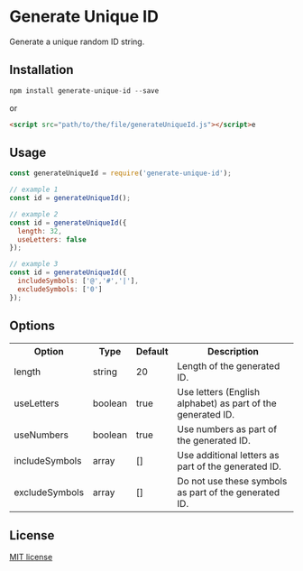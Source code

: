 # Generate Unique ID
Generate a unique random ID string.

## Installation
```js
npm install generate-unique-id --save
```
or

```html
<script src="path/to/the/file/generateUniqueId.js"></script>e
```

## Usage
```js
const generateUniqueId = require('generate-unique-id');

// example 1
const id = generateUniqueId();

// example 2
const id = generateUniqueId({
  length: 32,
  useLetters: false
});

// example 3
const id = generateUniqueId({
  includeSymbols: ['@','#','|'],
  excludeSymbols: ['0']
});
```

## Options
<table>
  <tr>
    <th>Option</th>
    <th>Type</th>
    <th>Default</th>
    <th>Description</th>
  </tr>
  <tr>
    <td>length</td>
    <td>string</td>
    <td>20</td>
    <td>Length of the generated ID.</td>
  </tr>
  <tr>
    <td>useLetters</td>
    <td>boolean</td>
    <td>true</td>
    <td>Use letters (English alphabet) as part of the generated ID.</td>
  </tr>
  <tr>
    <td>useNumbers</td>
    <td>boolean</td>
    <td>true</td>
    <td>Use numbers as part of the generated ID.</td>
  </tr>
  <tr>
    <td>includeSymbols</td>
    <td>array</td>
    <td>[]</td>
    <td>Use additional letters as part of the generated ID.</td>
  </tr>
  <tr>
    <td>excludeSymbols</td>
    <td>array</td>
    <td>[]</td>
    <td>Do not use these symbols as part of the generated ID.</td>
  </tr>
</table>

## License
[MIT license](http://www.opensource.org/licenses/MIT)
